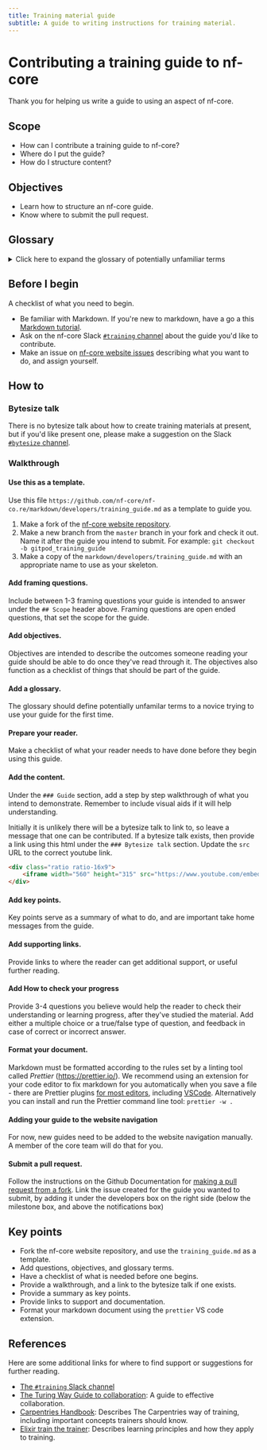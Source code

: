 ```yaml
---
title: Training material guide
subtitle: A guide to writing instructions for training material.
---
```


# Contributing a training guide to nf-core

Thank you for helping us write a guide to using an aspect of nf-core.

## Scope

- How can I contribute a training guide to nf-core?
- Where do I put the guide?
- How do I structure content?

## Objectives

- Learn how to structure an nf-core guide.
- Know where to submit the pull request.

## Glossary

<details>
    <summary>Click here to expand the glossary of potentially unfamiliar terms</summary>
    - **Learning Objective:** A predictive statement describing the specific outcomes that a training session is intended to achieve.
    - **Key point:** An important take home message.
    - **Cognitive load:** This relates to the amount of information that working memory can hold at one time.
    - **Fork a repository:** This makes a copy of the repository to your personal GitHub workspace.
    - **Make a branch:** A branch is another version of the files in your repository, including a history of how files were changed from the start of the branch to the current state of files.
</details>

## Before I begin

A checklist of what you need to begin.

- Be familiar with Markdown. If you're new to markdown, have a go a this [Markdown tutorial](https://www.markdowntutorial.com/).
- Ask on the nf-core Slack [`#training` channel](https://nfcore.slack.com/channels/training) about the guide you'd like to contribute.
- Make an issue on [nf-core website issues](https://github.com/nf-core/nf-co.re/issues) describing what you want to do, and assign yourself.

## How to

### Bytesize talk

There is no bytesize talk about how to create training materials at present, but if you'd like present one, please make a suggestion on the Slack [`#bytesize` channel](https://nfcore.slack.com/channels/bytesize).

### Walkthrough

#### Use this as a template.

Use this file `https://github.com/nf-core/nf-co.re/markdown/developers/training_guide.md` as a template to guide you.

1. Make a fork of the [nf-core website repository](https://github.com/nf-core/nf-co.re/).
2. Make a new branch from the `master` branch in your fork and check it out. Name it after the guide you intend to submit. For example: `git checkout -b gitpod_training_guide`
3. Make a copy of the `markdown/developers/training_guide.md` with an appropriate name to use as your skeleton.

#### Add framing questions.

Include between 1-3 framing questions your guide is intended to answer under the `## Scope` header above.
Framing questions are open ended questions, that set the scope for the guide.

#### Add objectives.

Objectives are intended to describe the outcomes someone reading your guide should be able to do once they've read through it.
The objectives also function as a checklist of things that should be part of the guide.

#### Add a glossary.

The glossary should define potentially unfamilar terms to a novice trying to use your guide for the first time.

#### Prepare your reader.

Make a checklist of what your reader needs to have done before they begin using this guide.

#### Add the content.

Under the `### Guide` section, add a step by step walkthrough of what you intend to demonstrate. Remember to include visual aids if it will help understanding.

Initially it is unlikely there will be a bytesize talk to link to, so leave a message that one can be contributed.
If a bytesize talk exists, then provide a link using this html under the `### Bytesize talk` section. Update the `src` URL to the correct youtube link.

```html
<div class="ratio ratio-16x9">
    <iframe width="560" height="315" src="https://www.youtube.com/embed/xuNYATGFuw4" title="YouTube video player" frameborder="0" allow="accelerometer; autoplay; clipboard-write; encrypted-media; gyroscope; picture-in-picture" allowfullscreen></iframe>
</div>
```

#### Add key points.

Key points serve as a summary of what to do, and are important take home messages from the guide.

#### Add supporting links.

Provide links to where the reader can get additional support, or useful further reading.
#### Add How to check your progress

Provide 3-4 questions you believe would help the reader to check their understanding or learning progress, after they've studied the material.
Add either a multiple choice or a true/false type of question, and feedback in case of correct or incorrect answer.

#### Format your document.

Markdown must be formatted according to the rules set by a linting tool called _Prettier_ (<https://prettier.io/>).
We recommend using an extension for your code editor to fix markdown for you automatically when you save a file - there are Prettier plugins [for most editors](https://prettier.io/docs/en/editors.html), including [VSCode](https://marketplace.visualstudio.com/items?itemName=esbenp.prettier-vscode).
Alternatively you can install and run the Prettier command line tool: `prettier -w .`

#### Adding your guide to the website navigation

For now, new guides need to be added to the website navigation manually.
A member of the core team will do that for you.

#### Submit a pull request.

Follow the instructions on the Github Documentation for [making a pull request from a fork](https://docs.github.com/en/pull-requests/collaborating-with-pull-requests/proposing-changes-to-your-work-with-pull-requests/creating-a-pull-request-from-a-fork).
Link the issue created for the guide you wanted to submit, by adding it under the developers box on the right side (below the milestone box, and above the notifications box)

## Key points

- Fork the nf-core website repository, and use the `training_guide.md` as a template.
- Add questions, objectives, and glossary terms.
- Have a checklist of what is needed before one begins.
- Provide a walkthrough, and a link to the bytesize talk if one exists.
- Provide a summary as key points.
- Provide links to support and documentation.
- Format your markdown document using the `prettier` VS code extension.

## References

Here are some additional links for where to find support or suggestions for further reading.

- [The `#training` Slack channel](https://nfcore.slack.com/channels/training)
- [The Turing Way Guide to collaboration](https://the-turing-way.netlify.app/collaboration/collaboration.html): A guide to effective collaboration.
- [Carpentries Handbook](https://docs.carpentries.org/): Describes The Carpentries way of training, including important concepts trainers should know.
- [Elixir train the trainer](https://github.com/TrainTheTrainer/ELIXIR-EXCELERATE-TtT): Describes learning principles and how they apply to training.
